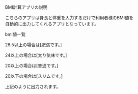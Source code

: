 BMI計算アプリの説明

こちらのアプリは身長と体重を入力するだけで利用者様のBMI値を<br>
自動的に出力してくれるアプリとなっています。

bmi値一覧<br>

26.5以上の場合は[肥満です。]<br>

24以上の場合は[太り気味です。]<br>

20以上の場合は[普通です。]<br>

20以下の場合は[スリムです。]<br>

上記のように出力されます。
